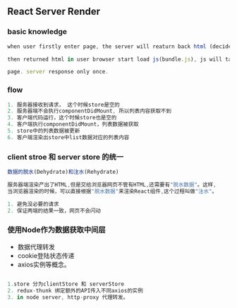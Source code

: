 ## React Server Render


### basic knowledge
```js
when user firstly enter page, the server will reaturn back html (decide by route),

then returned html in user browser start load js(bundle.js), js will take over control

page. server response only once.
```

### flow

```js
1. 服务器接收到请求， 这个时候store是空的
2. 服务器端不会执行componentDidMount, 所以列表内容获取不到
3. 客户端代码运行，这个时候store也是空的
4. 客户端执行componentDidMount，列表数据被获取
5. store中的列表数据被更新
6. 客户端渲染出store中list数据对应的列表内容
```

### client stroe 和 server store 的统一

```js
数据的脱水(Dehydrate)和注水(Rehydrate)

服务器端渲染产出了HTML,但是交给浏览器网页不管有HTML,还需要有"脱水数据"。这样,
当浏览器渲染的时候，可以直接根据"脱水数据"来渲染React组件,这个过程叫做"注水"。

1. 避免没必要的请求
2. 保证两端的结果一致，网页不会闪动
```

### 使用Node作为数据获取中间层

- 数据代理转发
- cookie登陆状态传递
- axios实例等概念。

```js

1.store 分为clientStore 和 serverStore
2. redux-thunk 绑定额外的API传入不同axios的实例
3. in node server, http-proxy 代理转发。

```
